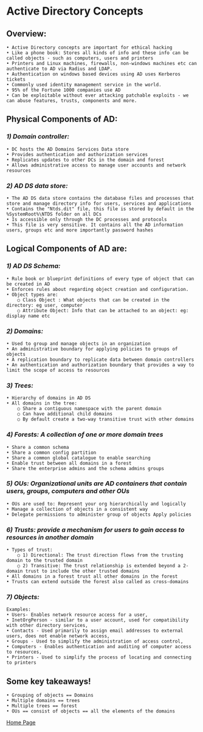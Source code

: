 # **Active Directory Concepts**

## **Overview:**

	• Active Directory concepts are important for ethical hacking 
	• Like a phone book: Stores all kinds of info and these info can be called objects - such as computers, users and printers 
	• Printers and Linux machines, firewalls, non-windows machines etc can authenticate to AD via Radius and LDAP. 
	• Authentication on windows based devices using AD uses Kerberos tickets 
	• Commonly used identity management service in the world. 
	• 95% of the Fortune 1000 companies use AD 
	• Can be exploitable without ever attacking patchable exploits - we can abuse features, trusts, components and more.

## **Physical Components of AD:**

### _1) Domain controller:_

	• DC hosts the AD Domains Services Data store
	• Provides authentication and authorization services 
	• Replicates updates to other DCs in the domain and forest 
	• Allows administrative access to manage user accounts and network resources

### _2) AD DS data store:_ 

	• The AD DS data store contains the database files and processes that store and manage directory info for users, services and applications 
	• Contains the "Ntds.dit" file, this file is stored by default in the %SystemRoot%\NTDS folder on all DCs 
	• Is accessible only through the DC processes and protocols 
	• This file is very sensitive. It contains all the AD information users, groups etc and more importantly password hashes

## **Logical Components of AD are:**

### _1) AD DS Schema:_

	• Rule book or blueprint definitions of every type of object that can be created in AD 
	• Enforces rules about regarding object creation and configuration. 
	• Object types are: 
		○ Class Object : What objects that can be created in the directory: eg user, computer 
		○ Attribute Object: Info that can be attached to an object: eg: display name etc

### _2) Domains:_

	• Used to group and manage objects in an organization 
	• An administrative boundary for applying policies to groups of objects 
	• A replication boundary to replicate data between domain controllers 
	• An authentication and authorization boundary that provides a way to limit the scope of access to resources

### _3) Trees:_

	• Hierarchy of domains in AD DS 
	• All domains in the tree: 
		○ Share a contiguous namespace with the parent domain 
		○ Can have additional child domains 
		○ By default create a two-way transitive trust with other domains

### _4) Forests: A collection of one or more domain trees_

	• Share a common schema 
	• Share a common config partition 
	• Share a common global catalogue to enable searching 
	• Enable trust between all domains in a forest 
	• Share the enterprise admins and the schema admins groups

### _5) OUs: Organizational units are AD containers that contain users, groups, computers and other OUs_

	• OUs are used to: Represent your org hierarchically and logically 
	• Manage a collection of objects in a consistent way 
	• Delegate permissions to administer group of objects Apply policies

### _6) Trusts: provide a mechanism for users to gain access to resources in another domain_ 

	• Types of trust: 
		○ 1) Directional: The trust direction flows from the trusting domain to the trusted domain 
		○ 2) Transitive: The trust relationship is extended beyond a 2-domain trust to include the other trusted domains
	• All domains in a forest trust all other domains in the forest 
	• Trusts can extend outside the forest also called as cross-domains

### _7) Objects:_

	Examples: 
	• Users- Enables network resource access for a user, 
	• InetOrgPerson - similar to a user account, used for compatibility with other directory services, 
	• Contacts - Used primarily to assign email addresses to external users, does not enable network access, 
	• Groups - Used to simplify the administration of access control, 
	• Computers - Enables authentication and auditing of computer access to resources,
	• Printers - Used to simplify the process of locating and connecting to printers
	
## **Some key takeaways!**

	• Grouping of objects == Domains 
	• Multiple domains == trees 
	• Multiple trees == forest 
	• OUs == consist of objects == all the elements of the domains
	
[Home Page](https://vandanarach.github.io/Blogs/welcome)
